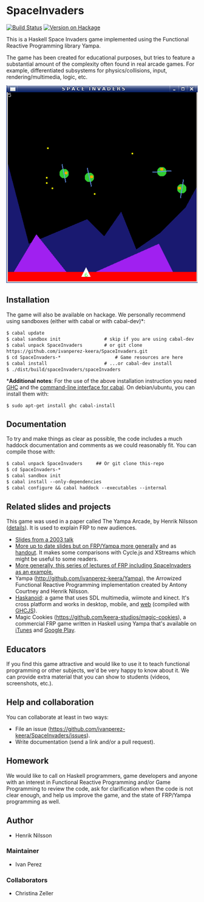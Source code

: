 # SpaceInvaders

[![Build Status](https://travis-ci.org/ivanperez-keera/SpaceInvaders.svg?branch=master)](https://travis-ci.org/ivanperez-keera/SpaceInvaders)
[![Version on Hackage](https://img.shields.io/hackage/v/SpaceInvaders.svg)](https://hackage.haskell.org/package/SpaceInvaders)

This is a Haskell Space Invaders game implemented using the Functional
Reactive Programming library Yampa.

The game has been created for educational purposes, but tries to feature a
substantial amount of the complexity often found in real arcade games. For example,
differentiated subsystems for physics/collisions, input, rendering/multimedia, logic, etc.

![SpaceInvaders on Debian](screenshots/debian.png?raw=true)

## Installation

The game will also be available on hackage. We personally recommend using sandboxes (either with cabal or with cabal-dev)*:

```
$ cabal update
$ cabal sandbox init                # skip if you are using cabal-dev
$ cabal unpack SpaceInvaders        # or git clone https://github.com/ivanperez-keera/SpaceInvaders.git
$ cd SpaceInvaders-*                    # Game resources are here
$ cabal install                     # ...or cabal-dev install
$ ./dist/build/spaceInvaders/spaceInvaders
```

*__Additional notes__:
For the use of the above installation instruction you need [GHC](https://www.haskell.org/ghc/) and the [command-line interface for cabal](https://github.com/haskell/cabal/tree/master/cabal-install). On debian/ubuntu, you can install them with:

```
$ sudo apt-get install ghc cabal-install
```

## Documentation

To try and make things as clear as possible, the code includes a much haddock
documentation and comments as we could reasonably fit. You can compile those with:

```
$ cabal unpack SpaceInvaders     ## Or git clone this-repo
$ cd SpaceInvaders-*
$ cabal sandbox init
$ cabal install --only-dependencies
$ cabal configure && cabal haddock --executables --internal
```

## Related slides and projects

This game was used in a paper called The Yampa Arcade, by Henrik Nilsson ([details](http://www.cs.nott.ac.uk/~psznhn/papers.html#hw2003)). It is used to explain FRP to new audiences.
* [Slides from a 2003 talk](http://www.cs.nott.ac.uk/~psznhn/Talks/HW2003-YampaArcade.pdf)
* [More up to date slides but on FRP/Yampa more generally](   http://www.cs.nott.ac.uk/~psznhn/Talks/7digital-July2016-IntroductionToFRPAndYampaThroughGamesAndMusic.pdf) and as [handout](   http://www.cs.nott.ac.uk/~psznhn/Talks/7digital-July2016-IntroductionToFRPAndYampaThroughGamesAndMusic-4up.pdf). It makes some comparisons with Cycle.js and XStreams which might
    be useful to some readers.
* [More generally, this series of lectures of FRP including SpaceInvaders as an example.](http://www.cs.nott.ac.uk/~psznhn/ITU-FRP2010/ITU-FRP2010.html)
* Yampa (http://github.com/ivanperez-keera/Yampa), the Arrowized Functional
Reactive Programming implementation created by Antony Courtney and Henrik Nilsson.
* [Haskanoid](https://github.com/ivanperez-keera/haskanoid): a game that uses
  SDL multimedia, wiimote and kinect. It's cross platform and works in desktop,
  mobile, and [web](http://ivanperez-keera.github.io/haskanoid/haskanoid.jsexe/index.html)
  (compiled with [GHCJS](https://github.com/ghcjs/ghcjs)).
* Magic Cookies (https://github.com/keera-studios/magic-cookies), a commercial
  FRP game written in Haskell using Yampa that's available on
[iTunes](https://itunes.apple.com/us/app/magic-cookies/id1244709871) and
[Google
Play](https://play.google.com/store/apps/details?id=uk.co.keera.games.magiccookies&hl=en).

## Educators

If you find this game attractive and would like to use it to teach functional
programming or other subjects, we'd be very happy to know about it. We can
provide extra material that you can show to students (videos, screenshots,
etc.).

## Help and collaboration

You can collaborate at least in two ways:

* File an issue (https://github.com/ivanperez-keera/SpaceInvaders/issues).
* Write documentation (send a link and/or a pull request).

## Homework

We would like to call on Haskell programmers, game developers and anyone with
an interest in Functional Reactive Programming and/or Game Programming to
review the code, ask for clarification when the code is not clear enough, and
help us improve the game, and the state of FRP/Yampa programming as well.

## Author

* Henrik Nilsson

### Maintainer

* Ivan Perez

### Collaborators

* Christina Zeller